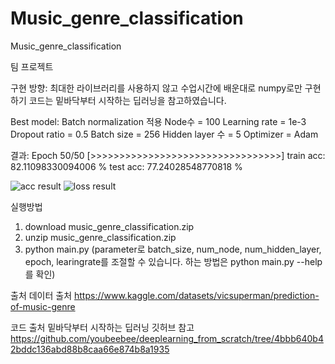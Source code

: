 # Music_genre_classification
Music_genre_classification

팀 프로젝트

구현 방향: 최대한 라이브러리를 사용하지 않고 수업시간에 배운대로 numpy로만 구현하기
코드는 밑바닥부터 시작하는 딥러닝을 참고하였습니다.

Best model:
Batch normalization 적용
Node수 = 100
Learning rate = 1e-3 
Dropout ratio = 0.5
Batch size = 256
Hidden layer 수 = 5 
Optimizer = Adam

결과:
Epoch 50/50
[>>>>>>>>>>>>>>>>>>>>>>>>>>>>>>>>>]
train acc: 82.11098330094006 %
test acc:  77.24028548770818 %

![acc result](https://user-images.githubusercontent.com/101859033/207553124-2fd8f671-6b1e-4759-928a-329b58f7e0f2.png)
![loss result](https://user-images.githubusercontent.com/101859033/207553130-4b51a279-4b1a-4ca5-a357-1e639a075e63.png)



실행방법
1. download music_genre_classification.zip
2. unzip music_genre_classification.zip
3. python main.py
(parameter로 batch_size, num_node, num_hidden_layer, epoch, learingrate를 조절할 수 있습니다.
하는 방법은 python main.py --help를 확인)

출처
데이터 출처
https://www.kaggle.com/datasets/vicsuperman/prediction-of-music-genre

코드 출처 밑바닥부터 시작하는 딥러닝 깃허브 참고
https://github.com/youbeebee/deeplearning_from_scratch/tree/4bbb640b42bddc136abd88b8caa66e874b8a1935
